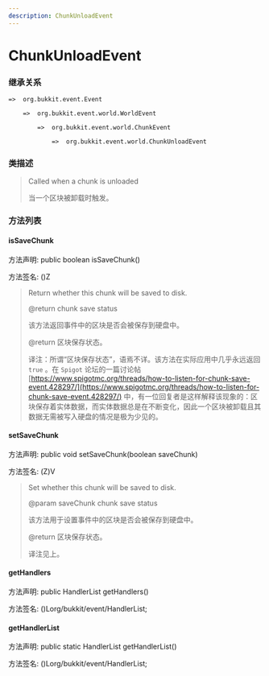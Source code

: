```yaml
---
description: ChunkUnloadEvent
---
```


# ChunkUnloadEvent

### 继承关系

    =>  org.bukkit.event.Event

        =>  org.bukkit.event.world.WorldEvent

            =>  org.bukkit.event.world.ChunkEvent

                =>  org.bukkit.event.world.ChunkUnloadEvent

### 类描述

> Called when a chunk is unloaded
> 
> 当一个区块被卸载时触发。

### 方法列表

#### isSaveChunk

方法声明: public boolean isSaveChunk()

方法签名: ()Z

> Return whether this chunk will be saved to disk.
>
> @return chunk save status
>
> 该方法返回事件中的区块是否会被保存到硬盘中。
> 
> @return 区块保存状态。
>
> 译注：所谓“区块保存状态”，语焉不详。该方法在实际应用中几乎永远返回 `true` 。在 `Spigot` 论坛的一篇讨论帖 [https://www.spigotmc.org/threads/how-to-listen-for-chunk-save-event.428297/](https://www.spigotmc.org/threads/how-to-listen-for-chunk-save-event.428297/) 中，有一位回复者是这样解释该现象的：区块保存着实体数据，而实体数据总是在不断变化，因此一个区块被卸载且其数据无需被写入硬盘的情况是极为少见的。

#### setSaveChunk

方法声明: public void setSaveChunk(boolean saveChunk)

方法签名: (Z)V

> Set whether this chunk will be saved to disk.
>
> @param saveChunk chunk save status
>
> 该方法用于设置事件中的区块是否会被保存到硬盘中。
> 
> @return 区块保存状态。
>
> 译注见上。

#### getHandlers

方法声明: public HandlerList getHandlers()

方法签名: ()Lorg/bukkit/event/HandlerList;

#### getHandlerList

方法声明: public static HandlerList getHandlerList()

方法签名: ()Lorg/bukkit/event/HandlerList;